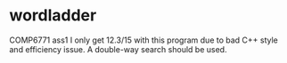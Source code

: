 # wordladder
COMP6771 ass1
I only get 12.3/15 with this program due to bad C++ style and efficiency issue. A double-way search should be used.
